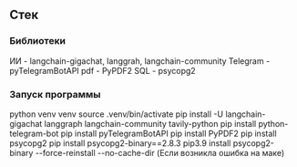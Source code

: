 ## Стек
### Библиотеки
ИИ - langchain-gigachat, langgrah, langchain-community
Telegram - pyTelegramBotAPI
pdf - PyPDF2
SQL - psycopg2

### Запуск программы

python venv venv
source .venv/bin/activate
pip install -U langchain-gigachat langgraph langchain-community tavily-python
pip install python-telegram-bot
pip install pyTelegramBotAPI
pip install PyPDF2
pip install psycopg2
pip install psycopg2-binary==2.8.3 
pip3.9 install psycopg2-binary --force-reinstall --no-cache-dir (Если возникла ошибка на маке)

